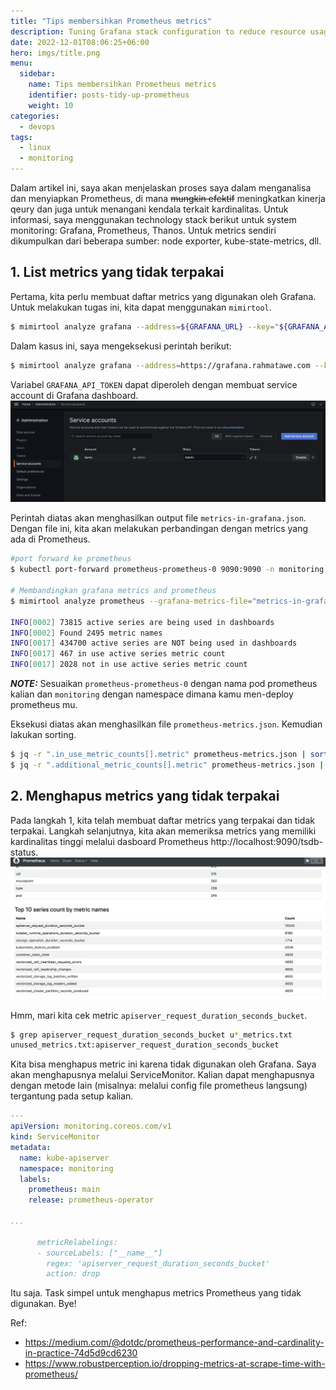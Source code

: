 ```yaml
---
title: "Tips membersihkan Prometheus metrics"
description: Tuning Grafana stack configuration to reduce resource usage and lower cardinality
date: 2022-12-01T08:06:25+06:00
hero: imgs/title.png
menu:
  sidebar:
    name: Tips membersihkan Prometheus metrics
    identifier: posts-tidy-up-prometheus
    weight: 10
categories:
  - devops
tags:
  - linux
  - monitoring
---
```


Dalam artikel ini, saya akan menjelaskan proses saya dalam menganalisa dan menyiapkan Prometheus, di mana ~~mungkin efektif~~ meningkatkan kinerja qeury dan juga untuk menangani kendala terkait kardinalitas. Untuk informasi, saya menggunakan technology stack berikut untuk system monitoring: Grafana, Prometheus, Thanos. Untuk metrics sendiri dikumpulkan dari beberapa sumber: node exporter, kube-state-metrics, dll.

## 1. List metrics yang tidak terpakai
Pertama, kita perlu membuat daftar metrics yang digunakan oleh Grafana. Untuk melakukan tugas ini, kita dapat menggunakan `mimirtool`.

```bash
$ mimirtool analyze grafana --address=${GRAFANA_URL} --key="${GRAFANA_API_TOKEN}"
```
Dalam kasus ini, saya mengeksekusi perintah berikut:
```bash
$ mimirtool analyze grafana --address=https://grafana.rahmatawe.com --key="glsa_jLKvTx6RLkGXXXX6XKS6DXlrulepsy_xxxxx"
```
Variabel `GRAFANA_API_TOKEN` dapat diperoleh dengan membuat service account di Grafana dashboard.
![image](imgs/grafana-service-account.png)

Perintah diatas akan menghasilkan output file `metrics-in-grafana.json`. Dengan file ini, kita akan melakukan perbandingan dengan metrics yang ada di Prometheus.

```bash
#port forward ke prometheus
$ kubectl port-forward prometheus-prometheus-0 9090:9090 -n monitoring

# Membandingkan grafana metrics and prometheus
$ mimirtool analyze prometheus --grafana-metrics-file="metrics-in-grafana.json" --address=http://localhost:9090

INFO[0002] 73815 active series are being used in dashboards
INFO[0002] Found 2495 metric names
INFO[0017] 434700 active series are NOT being used in dashboards
INFO[0017] 467 in use active series metric count
INFO[0017] 2028 not in use active series metric count
```
**_NOTE:_**  Sesuaikan `prometheus-prometheus-0` dengan nama pod prometheus kalian dan `monitoring` dengan namespace dimana kamu men-deploy prometheus mu.

Eksekusi diatas akan menghasilkan file `prometheus-metrics.json`. Kemudian lakukan sorting.

```bash
$ jq -r ".in_use_metric_counts[].metric" prometheus-metrics.json | sort > used_metrics.txt
$ jq -r ".additional_metric_counts[].metric" prometheus-metrics.json | sort > unused_metrics.txt
```

## 2. Menghapus metrics yang tidak terpakai
Pada langkah 1, kita telah membuat daftar metrics yang terpakai dan tidak terpakai. Langkah selanjutnya, kita akan memeriksa metrics yang memiliki kardinalitas tinggi melalui dasboard Prometheus http://localhost:9090/tsdb-status.
![image](imgs/prometheus-high-cardinality.png)

Hmm, mari kita cek metric `apiserver_request_duration_seconds_bucket`.
```bash
$ grep apiserver_request_duration_seconds_bucket u*_metrics.txt
unused_metrics.txt:apiserver_request_duration_seconds_bucket
```
Kita bisa menghapus metric ini karena tidak digunakan oleh Grafana. Saya akan menghapusnya melalui ServiceMonitor. Kalian dapat menghapusnya dengan metode lain (misalnya: melalui config file prometheus langsung) tergantung pada setup kalian.

```yaml
---
apiVersion: monitoring.coreos.com/v1
kind: ServiceMonitor
metadata:
  name: kube-apiserver
  namespace: monitoring
  labels:
    prometheus: main
    release: prometheus-operator

...

      metricRelabelings:
      - sourceLabels: ["__name__"]
        regex: 'apiserver_request_duration_seconds_bucket'
        action: drop

```

Itu saja. Task simpel untuk menghapus metrics Prometheus yang tidak digunakan. Bye!

Ref:
* https://medium.com/@dotdc/prometheus-performance-and-cardinality-in-practice-74d5d9cd6230
* https://www.robustperception.io/dropping-metrics-at-scrape-time-with-prometheus/
